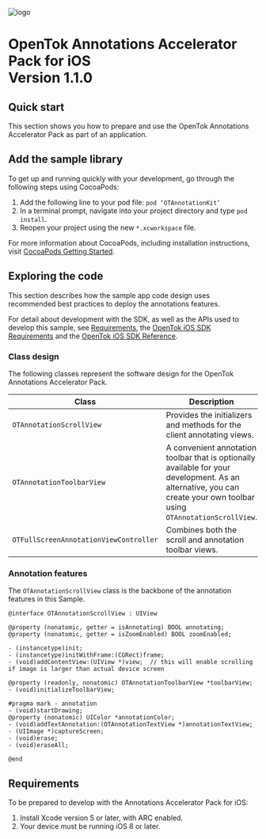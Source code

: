 ![logo](../tokbox-logo.png)

# OpenTok Annotations Accelerator Pack for iOS<br/>Version 1.1.0

## Quick start

This section shows you how to prepare and use the OpenTok Annotations Accelerator Pack as part of an application.

## Add the sample library

To get up and running quickly with your development, go through the following steps using CocoaPods:

1. Add the following line to your pod file: ` pod ‘OTAnnotationKit’  `
2. In a terminal prompt, navigate into your project directory and type `pod install`.
3. Reopen your project using the new `*.xcworkspace` file.

For more information about CocoaPods, including installation instructions, visit [CocoaPods Getting Started](https://guides.cocoapods.org/using/getting-started.html#getting-started).


## Exploring the code

This section describes how the sample app code design uses recommended best practices to deploy the annotations features.

For detail about development with the SDK, as well as the APIs used to develop this sample, see [Requirements](#requirements), the [OpenTok iOS SDK Requirements](https://tokbox.com/developer/sdks/ios/) and the [OpenTok iOS SDK Reference](https://tokbox.com/developer/sdks/ios/reference/).



### Class design

The following classes represent the software design for the OpenTok Annotations Accelerator Pack.

| Class        | Description  |
| ------------- | ------------- |
| `OTAnnotationScrollView` | Provides the initializers and methods for the client annotating views. |
| `OTAnnotationToolbarView`   | A convenient annotation toolbar that is optionally available for your development. As an alternative, you can create your own toolbar using `OTAnnotationScrollView`. |
| `OTFullScreenAnnotationViewController`   | Combines both the scroll and annotation toolbar views. |


### Annotation features

The `OTAnnotationScrollView` class is the backbone of the annotation features in this Sample.


```objc
@interface OTAnnotationScrollView : UIView

@property (nonatomic, getter = isAnnotating) BOOL annotating;
@property (nonatomic, getter = isZoomEnabled) BOOL zoomEnabled;

- (instancetype)init;
- (instancetype)initWithFrame:(CGRect)frame;
- (void)addContentView:(UIView *)view;  // this will enable scrolling if image is larger than actual device screen

@property (readonly, nonatomic) OTAnnotationToolbarView *toolbarView;
- (void)initializeToolbarView;

#pragma mark - annotation
- (void)startDrawing;
@property (nonatomic) UIColor *annotationColor;
- (void)addTextAnnotation:(OTAnnotationTextView *)annotationTextView;
- (UIImage *)captureScreen;
- (void)erase;
- (void)eraseAll;

@end
```


## Requirements

To be prepared to develop with the Annotations Accelerator Pack for iOS:

1. Install Xcode version 5 or later, with ARC enabled.
2. Your device must be running iOS 8 or later.
